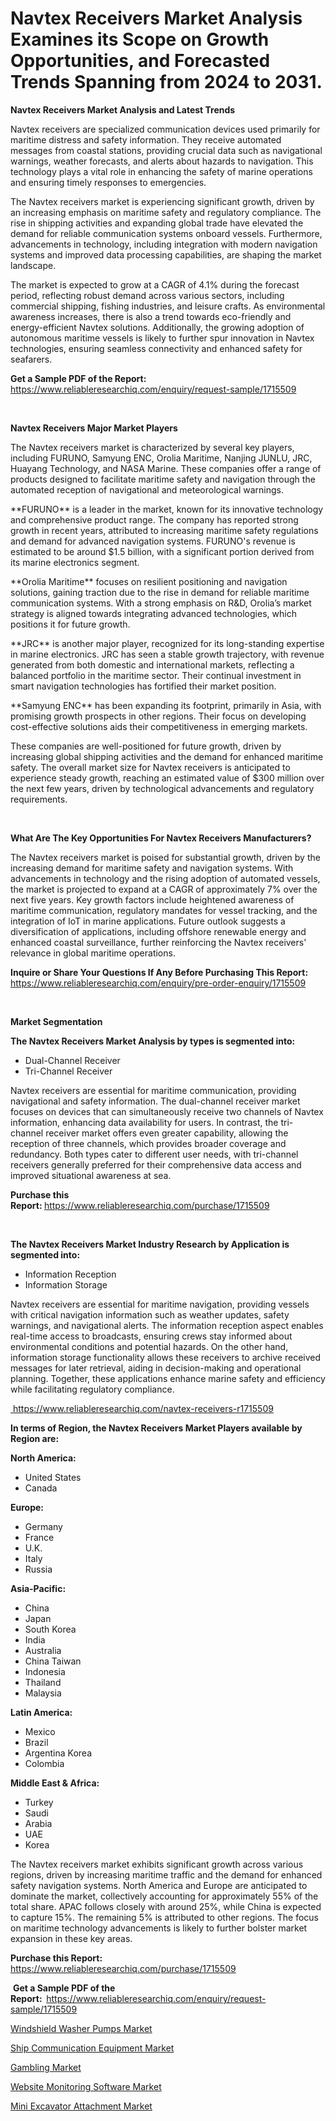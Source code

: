<p><h1>Navtex Receivers Market Analysis Examines its Scope on Growth Opportunities, and Forecasted Trends Spanning from 2024 to 2031.</h1></p><p><strong>Navtex Receivers Market Analysis and Latest Trends</strong></p>
<p><p>Navtex receivers are specialized communication devices used primarily for maritime distress and safety information. They receive automated messages from coastal stations, providing crucial data such as navigational warnings, weather forecasts, and alerts about hazards to navigation. This technology plays a vital role in enhancing the safety of marine operations and ensuring timely responses to emergencies.</p><p>The Navtex receivers market is experiencing significant growth, driven by an increasing emphasis on maritime safety and regulatory compliance. The rise in shipping activities and expanding global trade have elevated the demand for reliable communication systems onboard vessels. Furthermore, advancements in technology, including integration with modern navigation systems and improved data processing capabilities, are shaping the market landscape.</p><p>The market is expected to grow at a CAGR of 4.1% during the forecast period, reflecting robust demand across various sectors, including commercial shipping, fishing industries, and leisure crafts. As environmental awareness increases, there is also a trend towards eco-friendly and energy-efficient Navtex solutions. Additionally, the growing adoption of autonomous maritime vessels is likely to further spur innovation in Navtex technologies, ensuring seamless connectivity and enhanced safety for seafarers.</p></p>
<p><strong>Get a Sample PDF of the Report:&nbsp;</strong> <a href="https://www.reliableresearchiq.com/enquiry/request-sample/1715509?utm_campaign=100&utm_medium=2&utm_source=Github&utm_content=ia&utm_term=23102024&utm_id=navtex-receivers">https://www.reliableresearchiq.com/enquiry/request-sample/1715509</a></p>
<p>&nbsp;</p>
<p><strong>Navtex Receivers Major Market Players</strong></p>
<p><p>The Navtex receivers market is characterized by several key players, including FURUNO, Samyung ENC, Orolia Maritime, Nanjing JUNLU, JRC, Huayang Technology, and NASA Marine. These companies offer a range of products designed to facilitate maritime safety and navigation through the automated reception of navigational and meteorological warnings.</p><p>**FURUNO** is a leader in the market, known for its innovative technology and comprehensive product range. The company has reported strong growth in recent years, attributed to increasing maritime safety regulations and demand for advanced navigation systems. FURUNO's revenue is estimated to be around $1.5 billion, with a significant portion derived from its marine electronics segment.</p><p>**Orolia Maritime** focuses on resilient positioning and navigation solutions, gaining traction due to the rise in demand for reliable maritime communication systems. With a strong emphasis on R&D, Orolia’s market strategy is aligned towards integrating advanced technologies, which positions it for future growth.</p><p>**JRC** is another major player, recognized for its long-standing expertise in marine electronics. JRC has seen a stable growth trajectory, with revenue generated from both domestic and international markets, reflecting a balanced portfolio in the maritime sector. Their continual investment in smart navigation technologies has fortified their market position.</p><p>**Samyung ENC** has been expanding its footprint, primarily in Asia, with promising growth prospects in other regions. Their focus on developing cost-effective solutions aids their competitiveness in emerging markets.</p><p>These companies are well-positioned for future growth, driven by increasing global shipping activities and the demand for enhanced maritime safety. The overall market size for Navtex receivers is anticipated to experience steady growth, reaching an estimated value of $300 million over the next few years, driven by technological advancements and regulatory requirements.</p></p>
<p>&nbsp;</p>
<p><strong>What Are The Key Opportunities For Navtex Receivers Manufacturers?</strong></p>
<p><p>The Navtex receivers market is poised for substantial growth, driven by the increasing demand for maritime safety and navigation systems. With advancements in technology and the rising adoption of automated vessels, the market is projected to expand at a CAGR of approximately 7% over the next five years. Key growth factors include heightened awareness of maritime communication, regulatory mandates for vessel tracking, and the integration of IoT in marine applications. Future outlook suggests a diversification of applications, including offshore renewable energy and enhanced coastal surveillance, further reinforcing the Navtex receivers' relevance in global maritime operations.</p></p>
<p><strong>Inquire or Share Your Questions If Any Before Purchasing This Report:</strong> <a href="https://www.reliableresearchiq.com/enquiry/pre-order-enquiry/1715509?utm_campaign=100&utm_medium=2&utm_source=Github&utm_content=ia&utm_term=23102024&utm_id=navtex-receivers">https://www.reliableresearchiq.com/enquiry/pre-order-enquiry/1715509</a></p>
<p>&nbsp;</p>
<p><strong>Market Segmentation</strong></p>
<p><strong>The Navtex Receivers Market Analysis by types is segmented into:</strong></p>
<p><ul><li>Dual-Channel Receiver</li><li>Tri-Channel Receiver</li></ul></p>
<p><p>Navtex receivers are essential for maritime communication, providing navigational and safety information. The dual-channel receiver market focuses on devices that can simultaneously receive two channels of Navtex information, enhancing data availability for users. In contrast, the tri-channel receiver market offers even greater capability, allowing the reception of three channels, which provides broader coverage and redundancy. Both types cater to different user needs, with tri-channel receivers generally preferred for their comprehensive data access and improved situational awareness at sea.</p></p>
<p><strong>Purchase this Report:&nbsp;</strong><a href="https://www.reliableresearchiq.com/purchase/1715509?utm_campaign=100&utm_medium=2&utm_source=Github&utm_content=ia&utm_term=23102024&utm_id=navtex-receivers">https://www.reliableresearchiq.com/purchase/1715509</a></p>
<p>&nbsp;</p>
<p><strong>The Navtex Receivers Market Industry Research by Application is segmented into:</strong></p>
<p><ul><li>Information Reception</li><li>Information Storage</li></ul></p>
<p><p>Navtex receivers are essential for maritime navigation, providing vessels with critical navigation information such as weather updates, safety warnings, and navigational alerts. The information reception aspect enables real-time access to broadcasts, ensuring crews stay informed about environmental conditions and potential hazards. On the other hand, information storage functionality allows these receivers to archive received messages for later retrieval, aiding in decision-making and operational planning. Together, these applications enhance marine safety and efficiency while facilitating regulatory compliance.</p></p>
<p><a href="https://www.reliableresearchiq.com/navtex-receivers-r1715509?utm_campaign=100&utm_medium=2&utm_source=Github&utm_content=ia&utm_term=23102024&utm_id=navtex-receivers">&nbsp;https://www.reliableresearchiq.com/navtex-receivers-r1715509</a></p>
<p><strong>In terms of Region, the Navtex Receivers Market Players available by Region are:</strong></p>
<p>
    <p> <strong> North America: </strong>
        <ul>
            <li>United States</li>
            <li>Canada</li>
        </ul>
        </p> 
    <p> <strong> Europe: </strong>
        <ul>
            <li>Germany</li>
            <li>France</li>
            <li>U.K.</li>
            <li>Italy</li>
            <li>Russia</li>
        </ul>
        </p> 
    <p> <strong> Asia-Pacific: </strong>
        <ul>
            <li>China</li>
            <li>Japan</li>
            <li>South Korea</li>
            <li>India</li>
            <li>Australia</li>
            <li>China Taiwan</li>
            <li>Indonesia</li>
            <li>Thailand</li>
            <li>Malaysia</li>
        </ul>
        </p> 
    <p> <strong> Latin America: </strong>
        <ul>
            <li>Mexico</li>
            <li>Brazil</li>
            <li>Argentina Korea</li>
            <li>Colombia</li>
        </ul>
        </p> 
    <p> <strong> Middle East & Africa: </strong>
        <ul>
            <li>Turkey</li>
            <li>Saudi</li>
            <li>Arabia</li>
            <li>UAE</li>
            <li>Korea</li>
        </ul>
    </p>
    </p>
<p><p>The Navtex receivers market exhibits significant growth across various regions, driven by increasing maritime traffic and the demand for enhanced safety navigation systems. North America and Europe are anticipated to dominate the market, collectively accounting for approximately 55% of the total share. APAC follows closely with around 25%, while China is expected to capture 15%. The remaining 5% is attributed to other regions. The focus on maritime technology advancements is likely to further bolster market expansion in these key areas.</p></p>
<p><strong>Purchase this Report: </strong><a href="https://www.reliableresearchiq.com/purchase/1715509?utm_campaign=100&utm_medium=2&utm_source=Github&utm_content=ia&utm_term=23102024&utm_id=navtex-receivers">https://www.reliableresearchiq.com/purchase/1715509</a></p>
<p>&nbsp;<strong>Get a Sample PDF of the Report:&nbsp;&nbsp;</strong><a href="https://www.reliableresearchiq.com/enquiry/request-sample/1715509?utm_campaign=100&utm_medium=2&utm_source=Github&utm_content=ia&utm_term=23102024&utm_id=navtex-receivers">https://www.reliableresearchiq.com/enquiry/request-sample/1715509</a></p>
<p><strong></strong></p>
<p><p><a href="https://issuu.com/reportprime-2/docs/windshield-washer-pumps-market-size_a2b5caf77881e3?utm_campaign=100&utm_medium=2&utm_source=Github&utm_content=ia&utm_term=23102024&utm_id=navtex-receivers">Windshield Washer Pumps Market</a></p><p><a href="https://github.com/melodyvssta/Market-Research-Report-List-1/blob/main/ship-communication-equipment-market.md?utm_campaign=100&utm_medium=2&utm_source=Github&utm_content=ia&utm_term=23102024&utm_id=navtex-receivers">Ship Communication Equipment Market</a></p><p><a href="https://www.linkedin.com/pulse/global-gambling-market-analysis-trends-forecasts-growth-o54me?utm_campaign=100&utm_medium=2&utm_source=Github&utm_content=ia&utm_term=23102024&utm_id=navtex-receivers">Gambling Market</a></p><p><a href="https://www.linkedin.com/pulse/website-monitoring-software-market-emerging-trends-future-prospects-gwv4c?utm_campaign=100&utm_medium=2&utm_source=Github&utm_content=ia&utm_term=23102024&utm_id=navtex-receivers">Website Monitoring Software Market</a></p><p><a href="https://issuu.com/reportprime-2/docs/mini-excavator-attachment-market-si_1b20869ada181c?utm_campaign=100&utm_medium=2&utm_source=Github&utm_content=ia&utm_term=23102024&utm_id=navtex-receivers">Mini Excavator Attachment Market</a></p></p>